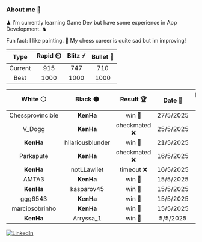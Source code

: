 ### About me 🍜

♟ I’m currently learning Game Dev but have some experience in App Development. ♞

Fun fact: I like painting. 🎨
My chess career is quite sad but im improving!
<!--START_SECTION:chessStats-->
<!-- Automatically generated with https://github.com/Balastrong/chess-stats-action -->

| Type | Rapid ⏲️ | Blitz ⚡ | Bullet 🔫 |
|:---:|:---:|:---:|:---:|
| Current | 915 | 747 | 710 |
| Best | 1000 | 1000 | 1000 |

| White ⚪ | Black ⚫ | Result 🏆 | Date 📅 | Position 🗺️ | Type 🕕 |
|:---:|:---:|:---:|:---:|:---:|:---:|
| Chessprovincible | **KenHa** | win 🥇 | 27/5/2025 | <a href="http://www.ee.unb.ca/cgi-bin/tervo/fen.pl?select=r5k1/ppp3pp/3ppr2/8/4P3/8/P1PQK1PP/7q w - - 0 19">Link</a> | Blitz |
| V_Dogg | **KenHa** | checkmated ❌ | 25/5/2025 | <a href="http://www.ee.unb.ca/cgi-bin/tervo/fen.pl?select=rnk3R1/p6Q/1p6/2p5/8/6B1/PR2KPBP/8 b - - 7 31">Link</a> | Bullet |
| **KenHa** | hilariousblunder | win 🥇 | 21/5/2025 | <a href="http://www.ee.unb.ca/cgi-bin/tervo/fen.pl?select=5k1r/p5pp/2Bp1b2/2p3p1/8/2N5/PPP4P/R4RK1 b - - 5 23">Link</a> | Bullet |
| Parkapute | **KenHa** | checkmated ❌ | 16/5/2025 | <a href="http://www.ee.unb.ca/cgi-bin/tervo/fen.pl?select=r5nr/p3bppp/3p1q2/kQp5/B1P1PB2/8/P4PPP/5RK1 b - - 4 18">Link</a> | Bullet |
| **KenHa** | notLLawliet | timeout ❌ | 16/5/2025 | <a href="http://www.ee.unb.ca/cgi-bin/tervo/fen.pl?select=8/1K2kp1p/6p1/8/8/5r2/8/8 w - - 0 45">Link</a> | Bullet |
| AMTA3 | **KenHa** | win 🥇 | 15/5/2025 | <a href="http://www.ee.unb.ca/cgi-bin/tervo/fen.pl?select=4k1r1/1p5p/7P/4p3/4P2P/5r2/q6K/8 w - - 1 38">Link</a> | Bullet |
| **KenHa** | kasparov45 | win 🥇 | 15/5/2025 | <a href="http://www.ee.unb.ca/cgi-bin/tervo/fen.pl?select=r4rk1/pQ3p1p/4q1p1/2n5/3P3b/K1P5/PP5P/RNB3NR b - - 10 22">Link</a> | Bullet |
| ggg6543 | **KenHa** | win 🥇 | 15/5/2025 | <a href="http://www.ee.unb.ca/cgi-bin/tervo/fen.pl?select=r4rk1/ppp3p1/8/5p2/7b/2P1Pn2/PP1B4/R2R2K1 w - - 2 24">Link</a> | Bullet |
| marciosobrinho | **KenHa** | win 🥇 | 15/5/2025 | <a href="http://www.ee.unb.ca/cgi-bin/tervo/fen.pl?select=7r/p1k4p/5p2/N7/3pP3/2rP1K1P/5P2/RR6 w - - 2 33">Link</a> | Bullet |
| **KenHa** | Arryssa_1 | win 🥇 | 5/5/2025 | <a href="http://www.ee.unb.ca/cgi-bin/tervo/fen.pl?select=6rq/p7/2bBp3/N7/2Pp4/1P6/k4PPP/1R3RK1 b - - 2 36">Link</a> | Bullet |

<!--END_SECTION:chessStats-->

<a href="https://www.linkedin.com/in/guillermo-bosca/" target="_blank"><img src="https://img.shields.io/badge/LinkedIn-%230077B5.svg?&style=flat-square&logo=linkedin&logoColor=white" alt="LinkedIn"></a>


<!--
**kenhacodes/kenhacodes** is a ✨ _special_ ✨ repository because its `README.md` (this file) appears on your GitHub profile.

Here are some ideas to get you started:

- 🔭 I’m currently working on ...
- 🌱 I’m currently learning App Development, Data Analytics and ML.
- 👯 I’m looking to collaborate on ...
- 🤔 I’m looking for help with ...
- 💬 Ask me about ...
- 📫 How to reach me: ...
- 😄 Pronouns: ...
- ⚡ Fun fact: ...
-->
